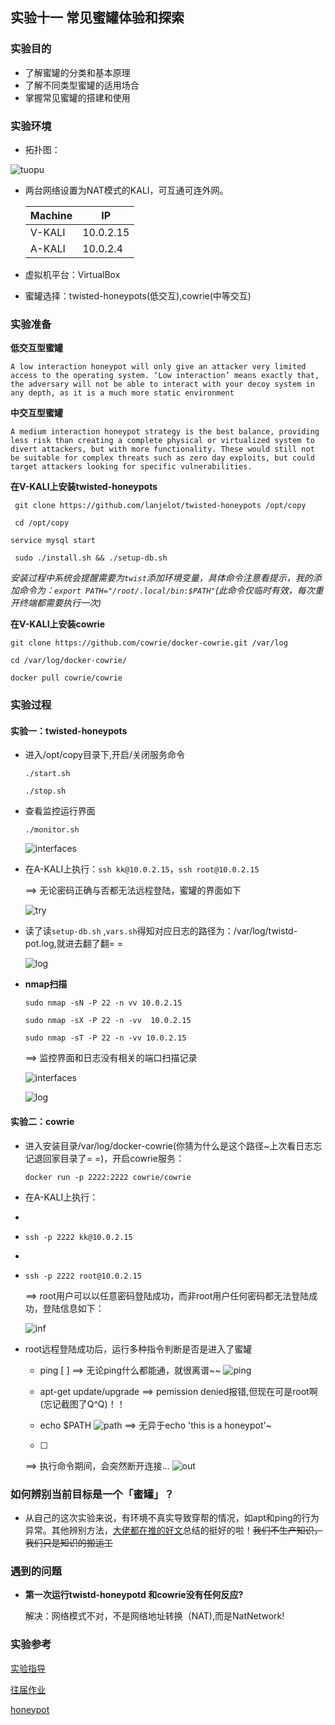 ## 实验十一 常见蜜罐体验和探索

### 实验目的
+ 了解蜜罐的分类和基本原理
+ 了解不同类型蜜罐的适用场合
+ 掌握常见蜜罐的搭建和使用

### 实验环境

* 拓扑图：
  
![tuopu](images/tuopu.jpg)

* 两台网络设置为NAT模式的KALI，可互通可连外网。
  
  | Machine | IP | 
  | ---- | ---- |
  | V-KALI | 10.0.2.15
  | A-KALI | 10.0.2.4

* 虚拟机平台：VirtualBox
* 蜜罐选择：twisted-honeypots(低交互),cowrie(中等交互)

### 实验准备
**低交互型蜜罐**
```
A low interaction honeypot will only give an attacker very limited access to the operating system. ‘Low interaction’ means exactly that, the adversary will not be able to interact with your decoy system in any depth, as it is a much more static environment
```
**中交互型蜜罐**
```
A medium interaction honeypot strategy is the best balance, providing less risk than creating a complete physical or virtualized system to divert attackers, but with more functionality. These would still not be suitable for complex threats such as zero day exploits, but could target attackers looking for specific vulnerabilities.
```
**在V-KALI上安装twisted-honeypots**

` git clone https://github.com/lanjelot/twisted-honeypots /opt/copy`

` cd /opt/copy`

`service mysql start`

` sudo ./install.sh && ./setup-db.sh`

*安装过程中系统会提醒需要为`twist`添加环境变量，具体命令注意看提示，我的添加命令为：`export PATH="/root/.local/bin:$PATH"`(此命令仅临时有效，每次重开终端都需要执行一次)*

**在V-KALI上安装cowrie**

`git clone https://github.com/cowrie/docker-cowrie.git /var/log`

`cd /var/log/docker-cowrie/`

`docker pull cowrie/cowrie`



### 实验过程

####  实验一：twisted-honeypots
+ 进入/opt/copy目录下,开启/关闭服务命令

	`./start.sh`

	`./stop.sh`
 

+ 查看监控运行界面

	`./monitor.sh`

	![interfaces](images/interfaces.png) 


+ 在A-KALI上执行：`ssh kk@10.0.2.15`，`ssh root@10.0.2.15`
 
	==> 无论密码正确与否都无法远程登陆，蜜罐的界面如下

	![try](images/try.png) 

+ 读了读`setup-db.sh` ,`vars.sh`得知对应日志的路径为：/var/log/twistd-pot.log,就进去翻了翻= =
	
    ![log](images/log.png) 

* **nmap扫描**
	
	`sudo nmap -sN -P 22 -n vv 10.0.2.15`

	`sudo nmap -sX -P 22 -n -vv  10.0.2.15`

	`sudo nmap -sT -P 22 -n -vv 10.0.2.15`

	==> 监控界面和日志没有相关的端口扫描记录

	![interfaces](images/namp-interfaces.png) 

	![log](images/namp-log.png)

#### 实验二：cowrie 

+ 进入安装目录/var/log/docker-cowrie(你猜为什么是这个路径~上次看日志忘记退回家目录了= =)，开启cowrie服务：
	
	`docker run -p 2222:2222 cowrie/cowrie`
+  在A-KALI上执行：
+  
+  `ssh -p 2222 kk@10.0.2.15`
+  
+  `ssh -p 2222 root@10.0.2.15`
 
	==> root用户可以以任意密码登陆成功，而非root用户任何密码都无法登陆成功，登陆信息如下：
    
    ![inf](images/inf.png) 
    
+ root远程登陆成功后，运行多种指令判断是否是进入了蜜罐
  
	+ ping [   ]
	==> 无论ping什么都能通，就很离谱~~
	![ping](images/ping.png)

    + apt-get update/upgrade
    ==> pemission denied报错,但现在可是root啊(忘记截图了Q^Q)！！
    + echo $PATH
    ![path](images/path.png)
    ==> 无异于echo 'this is a honeypot'~
	+ [  ]
    ==> 执行命令期间，会突然断开连接...
    ![out](images/out.png)
    
### 如何辨别当前目标是一个「蜜罐」？
* 从自己的这次实验来说，有环境不真实导致穿帮的情况，如apt和ping的行为异常。其他辨别方法，[大佬都在推的好文](https://www.zhihu.com/question/31213254/answer/137153019)总结的挺好的啦！~~我们不生产知识，我们只是知识的搬运工~~

### 遇到的问题

* **第一次运行twistd-honeypotd 和cowrie没有任何反应?**

	解决：网络模式不对，不是网络地址转换（NAT),而是NatNetwork!


### 实验参考

[ 实验指导 ](https://c4pr1c3.github.io/cuc-ns/chap0x11/exp.html)

[ 往届作业 ](https://github.com/CUCCS/2019-NS-Public-hejueyun/tree/chap0x011/chap0x011)

[ honeypot ](https://www.guardicore.com/2019/1/high-interaction-honeypot-versus-low-interaction-honeypot/)